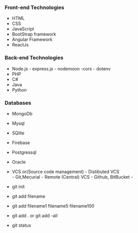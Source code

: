 ### Front-end Technologies



- HTML
- CSS
- JavaScript
- BootStrap framework
- Angular Framework
- ReactJs

###  Back-end Technologies


- Node.js
       - express.js
       - nodemoon
       -cors
       - dotenv
- PHP  
- C#
- Java
- Python



###  Databases

- MongoDb
- Mysql
- SQlite
- Firebase
- Postgressql
- Oracle


- VCS or(Source code management)
      - Distibuted VCS  
            - Git,Mecurial
      - Remote (Central) VCS
            - Github, BitBucket
      - 
- git init
- git add filename
- git add filename1 filename5 filename100
- git add . or git add -all
- git status